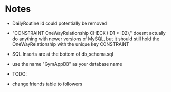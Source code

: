 # Notes

* DailyRoutine id could potentially be removed

* "CONSTRAINT OneWayRelationship CHECK (ID1 < ID2)," doesnt actually do anything with newer versions of MySQL, but it should still hold the OneWayRelationship with the unique key CONSTRAINT

* SQL Inserts are at the bottom of db_schema.sql

* use the name "GymAppDB" as your database name


* TODO:

* change friends table to followers
